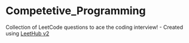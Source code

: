 # Competetive_Programming
Collection of LeetCode questions to ace the coding interview! - Created using [LeetHub v2](https://github.com/arunbhardwaj/LeetHub-2.0)
